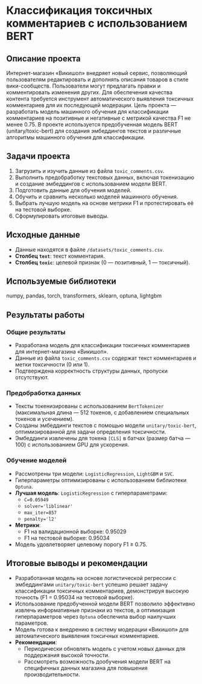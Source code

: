 <xaiArtifact artifact_id="e8455871-28e5-4ce1-a084-7005a2e82b84" artifact_version_id="15f9ddd2-fe54-4709-afe9-edd892675f1c" title="README.md" contentType="text/markdown">

# Классификация токсичных комментариев с использованием BERT

## Описание проекта

Интернет-магазин «Викишоп» внедряет новый сервис, позволяющий пользователям редактировать и дополнять описания товаров в стиле вики-сообществ. Пользователи могут предлагать правки и комментировать изменения других. Для обеспечения качества контента требуется инструмент автоматического выявления токсичных комментариев для их последующей модерации. Цель проекта — разработать модель машинного обучения для классификации комментариев на позитивные и негативные с метрикой качества F1 не менее 0.75. В проекте используется предобученная модель BERT (unitary/toxic-bert) для создания эмбеддингов текстов и различные алгоритмы машинного обучения для классификации.

## Задачи проекта

1. Загрузить и изучить данные из файла `toxic_comments.csv`.
2. Выполнить предобработку текстовых данных, включая токенизацию и создание эмбеддингов с использованием модели BERT.
3. Подготовить данные для обучения моделей.
4. Обучить и сравнить несколько моделей машинного обучения.
5. Выбрать лучшую модель на основе метрики F1 и протестировать её на тестовой выборке.
6. Сформулировать итоговые выводы.

## Исходные данные

- Данные находятся в файле `/datasets/toxic_comments.csv`.
- **Столбец `text`**: текст комментария.
- **Столбец `toxic`**: целевой признак (0 — позитивный, 1 — токсичный).

## Используемые библиотеки

numpy, pandas, torch, transformers, sklearn, optuna, lightgbm 

## Результаты работы

### Общие результаты
- Разработана модель для классификации токсичных комментариев для интернет-магазина «Викишоп».
- Данные из файла `toxic_comments.csv` содержат текст комментариев и метки токсичности (0 или 1).
- Подтверждена корректность структуры данных, пропуски отсутствуют.

### Предобработка данных
- Тексты токенизированы с использованием `BertTokenizer` (максимальная длина — 512 токенов, с добавлением специальных токенов и усечением).
- Созданы эмбеддинги текстов с помощью модели `unitary/toxic-bert`, оптимизированной для задачи определения токсичности.
- Эмбеддинги извлечены для токена `[CLS]` в батчах (размер батча — 100) с использованием GPU для ускорения.

### Обучение моделей
- Рассмотрены три модели: `LogisticRegression`, `LightGBM` и `SVC`.
- Гиперпараметры оптимизированы с использованием библиотеки `Optuna`.
- **Лучшая модель**: `LogisticRegression` с гиперпараметрами:
  - `C=0.05949`
  - `solver='liblinear'`
  - `max_iter=857`
  - `penalty='l2'`
- **Метрики**:
  - F1 на валидационной выборке: 0.95029
  - F1 на тестовой выборке: 0.95034
- Модель удовлетворяет целевому порогу F1 ≥ 0.75.

## Итоговые выводы и рекомендации
- Разработанная модель на основе логистической регрессии с эмбеддингами `unitary/toxic-bert` успешно решает задачу классификации токсичных комментариев, демонстрируя высокую точность (F1 = 0.95034 на тестовой выборке).
- Использование предобученной модели BERT позволило эффективно извлечь информативные признаки из текстов, а оптимизация гиперпараметров через `Optuna` обеспечила выбор наилучших параметров.
- Модель готова к внедрению в систему модерации «Викишоп» для автоматического выявления токсичных комментариев.
- **Рекомендации**:
  - Периодически обновлять модель с учетом новых данных для поддержания высокой точности.
  - Рассмотреть возможность дообучения модели BERT на специфичных данных магазина для повышения производительности.

</xaiArtifact>
